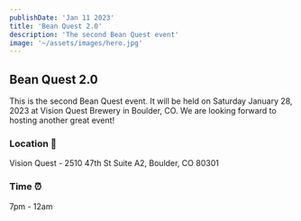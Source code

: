 ```yaml
---
publishDate: 'Jan 11 2023'
title: 'Bean Quest 2.0'
description: 'The second Bean Quest event'
image: '~/assets/images/hero.jpg'
---
```


## Bean Quest 2.0

This is the second Bean Quest event. It will be held on Saturday January 28, 2023 at Vision Quest Brewery in Boulder, CO. We are looking forward to hosting another great event!

### Location 📍

Vision Quest - 2510 47th St Suite A2, Boulder, CO 80301

### Time ⏰

7pm - 12am
